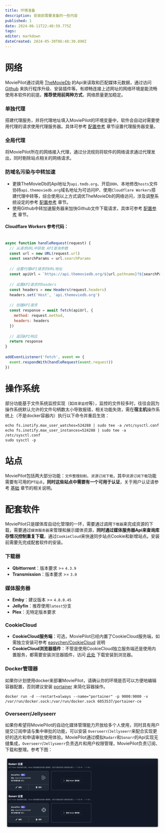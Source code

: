 ```yaml
---
title: 环境准备
description: 安装前需要准备的一些内容
published: 1
date: 2024-06-11T22:48:59.775Z
tags: 
editor: markdown
dateCreated: 2024-05-30T06:48:30.890Z
---
```


# 网络
MoviePilot通过调用 [TheMovieDb](https://api.themoviedb.org) 的Api来读取和匹配媒体元数据，通过访问 [Github](https://github.com) 来执行程序升级、安装插件等。有顺畅连接上述网址的网络环境是能流畅使用本软件的前提。**推荐使用前两种方式**，网络质量更加稳定。

### 单独代理
搭建代理服务，并将代理地址填入MoviePilot的环境变量中，软件会自动对需要使用代理的请求使用代理服务器。具体可参考 [配置参考](/configuration) 章节设置代理服务器变量。
### 全局代理
将MoviePilot所在的网络接入代理，通过分流规则将软件的网络请求通过代理发出，同时剔除站点相关的网络请求。
### 防域名污染与中转加速
- 更换TheMovieDb的Api地址为`api.tmdb.org`、开启`DOH`、本地修改`hosts`文件协持`api.themoviedb.org`域名地址为可访问IP、使用`Cloudflare Workers`搭建代理中转等，综合使用以上方式调优TheMovieDb的网络访问，涉及调整系统设定的参考 [配置参考](/configuration) 章节。
- 使用Github中转加速服务器来加快Github文件下载请求，具体可参考 [配置参考](/configuration) 章节。

#### Cloudflare Workers 参考代码：
```javascript

async function handleRequest(request) {
  // 从请求URL中获取 API查询参数
  const url = new URL(request.url)
  const searchParams = url.searchParams

  // 设置代理API请求的URL地址
  const apiUrl = `https://api.themoviedb.org/${url.pathname}?${searchParams.toString()}`

  // 设置API请求的headers
  const headers = new Headers(request.headers)
  headers.set('Host', 'api.themoviedb.org')
  
  // 创建API请求
  const response = await fetch(apiUrl, {
    method: request.method,
    headers: headers
  })

  // 返回API响应
  return response
}

addEventListener('fetch', event => {
  event.respondWith(handleRequest(event.request))
})
```

# 操作系统
部分功能基于文件系统监控实现（如`目录监控`等），监控的文件较多时，往往会因为操作系统默认允许的文件句柄数太小导致报错，相关功能失效，需在**宿主机**操作系统上（不是docker容器内）执行以下命令并重启生效：
```shell
echo fs.inotify.max_user_watches=524288 | sudo tee -a /etc/sysctl.conf
echo fs.inotify.max_user_instances=524288 | sudo tee -a /etc/sysctl.conf
sudo sysctl -p
```

# 站点
MoviePilot包括两大部分功能：`文件整理刮削`、`资源订阅下载`，其中`资源订阅下载`功能需要有可用的`PT站点`，**同时这些站点中需要有一个可用于认证**，关于用户认证请参考 [基础](/basic) 章节的相关说明。

# 配套软件
MoviePilot只是媒体库自动化管理的一环，需要通过调用`下载器`来完成资源的下载，需要通过`媒体服务器`来管理和展示媒体资源，**同时通过媒体服务器Api来查询库存情况控制重复下载**，通过`CookieCloud`来快速同步站点Cookie和新增站点。安装前需要先完成配套软件的安装。

### 下载器
- **Qbittorrent**：版本要求 >= `4.3.9`
- **Transmission**：版本要求 >= `3.0`

### 媒体服务器
- **Emby**：建议版本 >= `4.8.0.45`
- **Jellyfin**：推荐使用`latest`分支
- **Plex**：无特定版本要求

### CookieCloud
- **CookieCloud服务端**：可选，MoviePilot已经内置了CookieCloud服务端，如需独立安装可参考 [easychen/CookieCloud](https://github.com/easychen/CookieCloud) 说明
- **CookieCloud浏览器插件**：不管是使用CookieCloud独立服务端还是使用内置服务，都需要安装浏览器插件，访问 [此处](https://github.com/easychen/CookieCloud/releases) 下载安装到浏览器。

### Docker管理器
如果你计划使用docker来部署MoviePilot，请确认你的环境是否可以方便地编辑容器配置，否则建议安装 [portainer](https://github.com/portainer/portainer) 来简化容器操作。
```shell
docker run -d --restart=always --name="portainer" -p 9000:9000 -v /var/run/docker.sock:/var/run/docker.sock 6053537/portainer-ce

```

### Overseerr/Jellyseerr
如果你希望将MoviePilot的自动化媒体管理能力开放给多个人使用，同时具有用户提交订阅申请与集中审批的功能，可以安装 `Overseerr`/`Jellyseerr`来配合实现更好的选片和申请审批使用体验。MoviePilot通过模拟`Radarr`和`Sonarr`的Api实现无缝集成，`Overseerr`/`Jellyseerr`负责选片和用户权限管理，MoviePilot负责订阅、下载和整理。参考下图：

![seerr.png](/seerr.png)